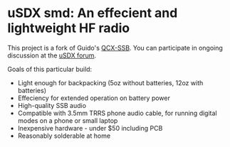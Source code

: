 # uSDX smd: An effecient and lightweight HF radio

This project is a fork of Guido's [QCX-SSB](https://github.com/threeme3/QCX-SSB).
You can participate in ongoing discussion at the [uSDX forum](https://groups.io/g/ucx).

Goals of this particular build:
- Light enough for backpacking (5oz without batteries, 12oz with batteries)
- Effeciency for extended operation on battery power
- High-quality SSB audio
- Compatible with 3.5mm TRRS phone audio cable, for running digital modes on a phone or small laptop
- Inexpensive hardware - under $50 including PCB
- Reasonably solderable at home
